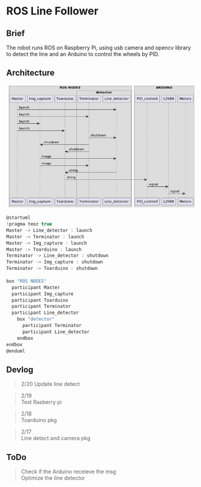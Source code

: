 # ROS Line Follower

## Brief
The robot runs ROS on Raspberry Pi, using usb camera and opencv library to detect the line
and an Arduino to control the wheels by PID.

## Architecture
![Architecture](/asset/images/Line_follower%20sys%20structure.png)

``` c
@startuml
!pragma teoz true
Master -> Line_detector : launch
Master -> Terminator : launch
Master -> Img_capture : launch
Master -> Toarduino : launch
Terminator -> Line_detector : shutdown
Terminator -> Img_capture : shutdown
Terminator -> Toarduino : shutdown

box "ROS NODES"
  participant Master
  participant Img_capture
  participant Toarduino
  participant Terminator
  participant Line_detector
    box "detector"
      participant Terminator
      participant Line_detector
    endbox
endbox
@enduml
```

## Devlog

> 2/20
> Update line detect

> 2/19  
> Test Rasberry pi 

> 2/18  
> Toarduino pkg

> 2/17  
> Line detect and camera pkg  

## ToDo
> Check if the Arduino receieve the msg  
> Optimize the line detector 
